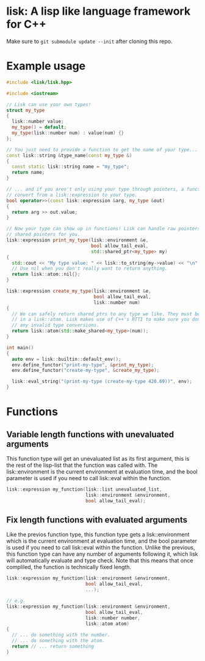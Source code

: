 # lisk: A lisp like language framework for C++

Make sure to `git submodule update --init` after cloning this repo.

# Example usage

```cpp
#include <lisk/lisk.hpp>

#include <iostream>

// Lisk can use your own types!
struct my_type
{
  lisk::number value;
  my_type() = default;
  my_type(lisk::number num) : value(num) {}
};

// You just need to provide a function to get the name of your type...
const lisk::string &type_name(const my_type &)
{
  const static lisk::string name = "my_type";
  return name;
}

// ... and if you aren't only using your type through pointers, a function to
// convert from a lisk::expression to your type.
bool operator>>(const lisk::expression &arg, my_type &out)
{
  return arg >> out.value;
}

// Now your type can show up in functions! Lisk can handle raw pointers and
// shared pointers for you.
lisk::expression print_my_type(lisk::environment &e,
                               bool allow_tail_eval,
                               std::shared_ptr<my_type> my)
{
  std::cout << "My type value: " << lisk::to_string(my->value) << "\n";
  // Use nil when you don't really want to return anything.
  return lisk::atom::nil{};
}

lisk::expression create_my_type(lisk::environment &e,
                                bool allow_tail_eval,
                                lisk::number num)
{
  // We can safely return shared_ptrs to any type we like. They must be stored
  // in a lisk::atom. Lisk makes use of C++'s RTTI to make sure you don't do
  // any invalid type conversions.
  return lisk::atom(std::make_shared<my_type>(num));
}

int main()
{
  auto env = lisk::builtin::default_env();
  env.define_functor("print-my-type", &print_my_type);
  env.define_functor("create-my-type", &create_my_type);

  lisk::eval_string("(print-my-type (create-my-type 420.69))", env);
}
```

# Functions

## Variable length functions with unevaluated arguments

This function type will get an unevaluated list as its first argument, this is
the rest of the lisp-list that the function was called with. The
lisk::environment is the current environment at evaluation time, and the bool
parameter is used if you need to call lisk::eval within the function.

```cpp
lisk::expression my_function(lisk::list unevaluated_list,
                             lisk::environment &environment,
                             bool allow_tail_eval);
```

## Fix length functions with evaluated arguments

Like the previos function type, this function type gets a lisk::environment
which is the current environment at evaluation time, and the bool
parameter is used if you need to call lisk::eval within the function. Unlike
the previous, this function type can have any number of arguments following it,
which lisk will automatically evaluate and type check. Note that this means
that once compliled, the function is technically fixed length.

```cpp
lisk::expression my_function(lisk::environment &environment,
                             bool allow_tail_eval,
                             ...);

// e.g.
lisk::expression my_function(lisk::environment &environment,
                             bool allow_tail_eval,
                             lisk::number number,
                             lisk::atom atom)
{
  // ... do something with the number.
  // ... do something with the atom.
  return // ... return something
}
```
